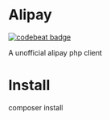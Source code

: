 # Alipay

[![codebeat badge](https://codebeat.co/badges/1ae149a0-b40a-415d-8ce6-83162ceb50da)](https://codebeat.co/projects/github-com-golars-alipay-master)

A unofficial alipay php client

# Install
  composer install
